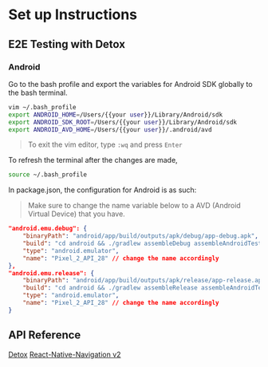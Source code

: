 # Set up Instructions

## E2E Testing with Detox

### Android
Go to the bash profile and export the variables for Android SDK globally to the bash terminal.

```bash
vim ~/.bash_profile
export ANDROID_HOME=/Users/{{your user}}/Library/Android/sdk
export ANDROID_SDK_ROOT=/Users/{{your user}}/Library/Android/sdk
export ANDROID_AVD_HOME=/Users/{{your user}}/.android/avd
```

> To exit the vim editor, type `:wq` and press `Enter`

To refresh the terminal after the changes are made,

```bash
source ~/.bash_profile
```

In package.json, the configuration for Android is as such:
> Make sure to change the name variable below to a AVD (Android Virtual Device) that you have.

```json
"android.emu.debug": {
	"binaryPath": "android/app/build/outputs/apk/debug/app-debug.apk",
	"build": "cd android && ./gradlew assembleDebug assembleAndroidTest -DtestBuildType=debug && cd ..",
	"type": "android.emulator",
	"name": "Pixel_2_API_28" // change the name accordingly
},
"android.emu.release": {
	"binaryPath": "android/app/build/outputs/apk/release/app-release.apk",
	"build": "cd android && ./gradlew assembleRelease assembleAndroidTest -DtestBuildType=release && cd ..",
	"type": "android.emulator",
	"name": "Pixel_2_API_28" // change the name accordingly
}
```

## API Reference
[Detox](https://github.com/wix/Detox/blob/master/docs/APIRef.ActionsOnElement.md)
[React-Native-Navigation v2](https://wix.github.io/react-native-navigation/#/api/README)
